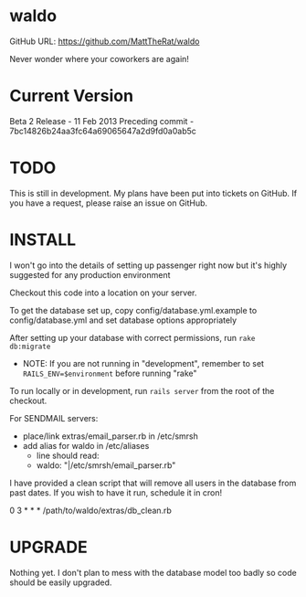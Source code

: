 waldo
=====
GitHub URL: https://github.com/MattTheRat/waldo

Never wonder where your coworkers are again!

Current Version
===============

Beta 2 Release - 11 Feb 2013
Preceding commit - 7bc14826b24aa3fc64a69065647a2d9fd0a0ab5c

TODO
====

This is still in development.  My plans have been put into tickets on GitHub.  If you have a request, please raise an issue on GitHub.

INSTALL
=======

I won't go into the details of setting up passenger right now but it's highly suggested for any production environment

Checkout this code into a location on your server.

To get the database set up, copy config/database.yml.example to config/database.yml and set database options appropriately

After setting up your database with correct permissions, run `rake db:migrate`
 - NOTE: If you are not running in "development", remember to set `RAILS_ENV=$environment` before running "rake"

To run locally or in development, run `rails server` from the root of the checkout.

For SENDMAIL servers:
 - place/link extras/email_parser.rb in /etc/smrsh
 - add alias for waldo in /etc/aliases
   - line should read: 
   - waldo:	"|/etc/smrsh/email_parser.rb"

I have provided a clean script that will remove all users in the database from past dates.  If you wish to have it run, schedule it in cron!

0 3 * * * /path/to/waldo/extras/db_clean.rb

UPGRADE
=======

Nothing yet.  I don't plan to mess with the database model too badly so code should be easily upgraded.

